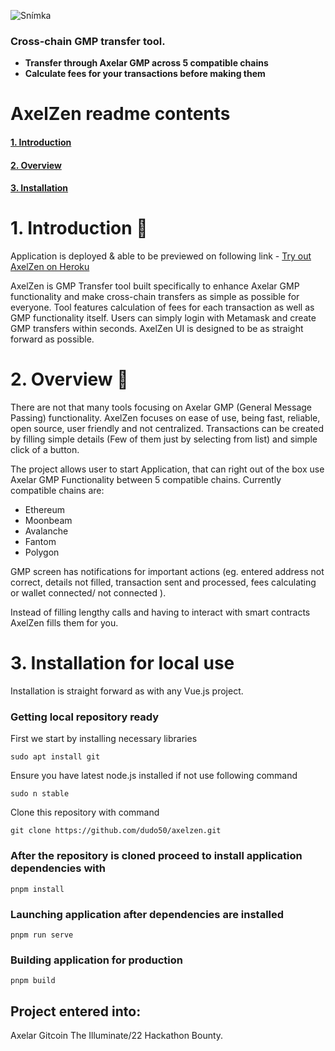 ![Snímka](https://user-images.githubusercontent.com/55763425/206808750-d0846ca5-abb4-4400-9b60-bc72ea1e6240.PNG)


### Cross-chain GMP transfer tool.
- **Transfer through Axelar GMP across 5 compatible chains**
- **Calculate fees for your transactions before making them**

# AxelZen readme contents
#### [1. Introduction](#1-introduction)<br />
#### [2. Overview](#2-overview)<br />
#### [3. Installation](#3-installation-for-local-use)<br />


# 1. Introduction 🌿
Application is deployed & able to be previewed on following link - [Try out AxelZen on Heroku]()

AxelZen is GMP Transfer tool built specifically to enhance Axelar GMP functionality and make cross-chain transfers as simple as possible for everyone. Tool features calculation of fees for each transaction as well as GMP functionality itself. Users can simply login with Metamask and create GMP transfers within seconds. AxelZen UI is designed to be as straight forward as possible.

# 2. Overview 🔎

There are not that many tools focusing on Axelar GMP (General Message Passing) functionality. AxelZen focuses on ease of use, being fast, reliable, open source, user friendly and not centralized. Transactions can be created by filling simple details (Few of them just by selecting from list) and simple click of a button.

The project allows user to start Application, that can right out of the box use Axelar GMP Functionality between 5 compatible chains. 
Currently compatible chains are:
- Ethereum
- Moonbeam
- Avalanche
- Fantom
- Polygon

GMP screen has notifications for important actions (eg. entered address not correct, details not filled, transaction sent and processed, fees calculating or wallet connected/ not connected ).

Instead of filling lengthy calls and having to interact with smart contracts AxelZen fills them for you.

# 3. Installation for local use 

Installation is straight forward as with any Vue.js project.

### Getting local repository ready 
First we start by installing necessary libraries
```
sudo apt install git
```
Ensure you have latest node.js installed if not use following command
```
sudo n stable
```
Clone this repository with command
```
git clone https://github.com/dudo50/axelzen.git
```

### After the repository is cloned proceed to install application dependencies with
```
pnpm install
```

### Launching application after dependencies are installed
```
pnpm run serve
```
### Building application for production
```
pnpm build
```

## Project entered into:
Axelar Gitcoin The Illuminate/22 Hackathon Bounty.
